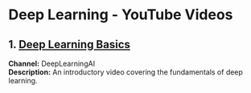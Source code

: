 # Deep Learning - YouTube Videos

## 1. [Deep Learning Basics](https://www.youtube.com/watch?v=example1)
   **Channel:** DeepLearningAI  
   **Description:** An introductory video covering the fundamentals of deep learning.
